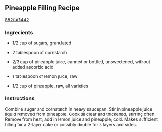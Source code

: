 ## Pineapple Filling Recipe

[582faf5442](http://cookeatshare.com/recipes/pineapple-filling-1041)

### Ingredients

 - 1/2 cup of sugars, granulated

 - 2 tablespoon of cornstarch

 - 2/3 cup of pineapple juice, canned or bottled, unsweetened, without added ascorbic acid

 - 1 tablespoon of lemon juice, raw

 - 1/2 cup of pineapple, raw, all varieties

### Instructions

Combine sugar and cornstarch in heavy saucepan. Stir in pineapple juice liquid removed from pineapple. Cook till clear and thickened, stirring often. Remove from heat; add in lemon juice and pineapple; cold. Makes sufficient filling for a 2-layer cake or possibly double for 3 layers and sides.
